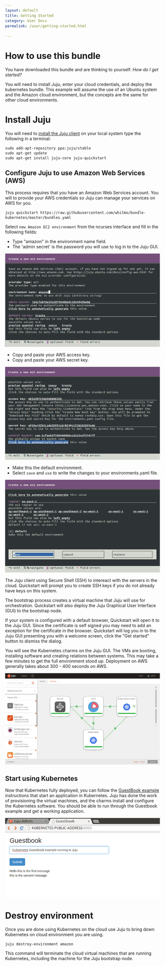 ```yaml
---
layout: default
title: Getting Started
category: User Docs
permalink: /user/getting-started.html

---
```


# How to use this bundle

You have downloaded this bundle and are thinking to yourself: *How do
I get started?*

You will need to install Juju, enter your cloud credentials, and
deploy the kubernetes bundle.  This example will assume the use of an
Ubuntu system and the Amazon cloud environment, but the concepts are
the same for other cloud environments.

# Install Juju

You will need to
[install the Juju client](https://juju.ubuntu.com/install) on your
local system type the following in a terminal:

    sudo add-apt-repository ppa:juju/stable
    sudo apt-get update
    sudo apt-get install juju-core juju-quickstart

## Configure Juju to use Amazon Web Services (AWS)

This process requires that you have an Amazon Web Services account.
You will to provide your AWS credentials so Juju can manage your
services on AWS for you.

    juju quickstart https://raw.githubusercontent.com/whitmo/bundle-kubernetes/master/bundles.yaml

Select `new Amazon EC2 environment` from the ncurses interface and
fill in the following fields:

- Type "amazon" in the environment name field.
- The 'admin secret' is the password you will use to log in to the
  Juju GUI.

![juju quickstart](images/quickstart1.png)

- Copy and paste your AWS access key.
- Copy and paste your AWS secret key.

![juju quickstart](images/quickstart2.png)

- Make this the default environment.
- Select `save` and `use` to write the changes to your
  environments.yaml file.

![juju quickstart](images/quickstart3.png)

The Juju client using Secure Shell (SSH) to intereact with the servers
in the cloud.  Quickstart will prompt you to create SSH keys if you do
not already have keys on this system.

The bootstrap process creates a virtual machine that Juju will use
for orchestration.  Quickstart will also deploy the Juju Graphical
User Interface (GUI) to the bootstrap node.

If your system is configured with a default browser, Quickstart will
open it to the Juju GUI.  Since the certificate is self signed you may
need to add an exception for the certificate in the browser.
Quickstart will log you in to the Juju GUI presenting you with a
welcome screen, click the "Get started" button to dismiss the dialog.

You will see the Kubernetes charms on the Juju GUI. The VMs are
booting, installing software and creating relations between systems.
This may take a few minutes to get the full environment stood up.
Deployment on AWS generally takes about 300 - 400 seconds on AWS.

![juju gui](images/kubernetes-bundle-juju-gui.png)

## Start using Kubernetes

Now that Kubernetes fully deployed, you can follow the
[GuestBook example](Guestbook_how_to.md) instructions that start an
application in Kubernetes. Juju has done the work of provisioning the
virtual machines, and the charms install and configure the Kubernetes
software.  You should be able to run through the Guestbook example and
get a working application.

![kubernetes guestbook example](images/guestbook.png)

# Destroy environment

Once you are done using Kubernetes on the cloud use Juju to bring down
Kubernetes on cloud environment you are using.

    juju destroy-environment amazon

This command will terminate the cloud virtual machines that are running
Kubernetes, including the machine for the Juju bootstrap node.
